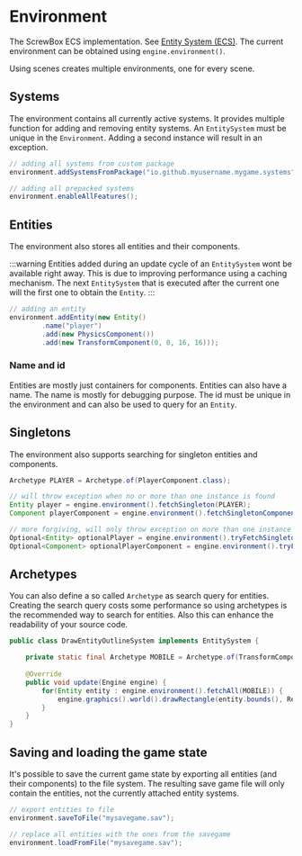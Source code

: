 # Environment

The ScrewBox ECS implementation.
See [Entity System (ECS)](../fundamentals/ecs).
The current environment can be obtained using `engine.environment()`.

Using scenes creates multiple environments, one for every scene.

## Systems

The environment contains all currently active systems.
It provides multiple function for adding and removing entity systems.
An `EntitySystem` must be unique in the `Environment`.
Adding a second instance will result in an exception.

``` java
// adding all systems from custom package
environment.addSystemsFromPackage("io.github.myusername.mygame.systems");

// adding all prepacked systems
environment.enableAllFeatures();
```

## Entities

The environment also stores all entities and their components.

:::warning
Entities added during an update cycle of an `EntitySystem` wont be available right away.
This is due to improving performance using a caching mechanism.
The next `EntitySystem` that is executed after the current one will the first one to obtain the `Entity`.
:::

``` java
// adding an entity
environment.addEntity(new Entity()
        .name("player")
        .add(new PhysicsComponent())
        .add(new TransformComponent(0, 0, 16, 16)));
```

### Name and id

Entities are mostly just containers for components.
Entities can also have a name.
The name is mostly for debugging purpose.
The id must be unique in the environment and can also be used to query for an `Entity`.

## Singletons

The environment also supports searching for singleton entities and components.


``` java
Archetype PLAYER = Archetype.of(PlayerComponent.class);

// will throw exception when no or more than one instance is found 
Entity player = engine.environment().fetchSingleton(PLAYER);
Component playerComponent = engine.environment().fetchSingletonComponent(PlayerComponent.class);

// more forgiving, will only throw exception on more than one instance
Optional<Entity> optionalPlayer = engine.environment().tryFetchSingleton(PLAYER);
Optional<Component> optionalPlayerComponent = engine.environment().tryFetchSingletonComponent(PlayerComponent.class);
```

## Archetypes

You can also define a so called `Archetype` as search query for entities.
Creating the search query costs some performance so using archetypes is the recommended way to search for entities.
Also this can enhance the readability of your source code.

``` java
public class DrawEntityOutlineSystem implements EntitySystem {

    private static final Archetype MOBILE = Archetype.of(TransformComponent.class);
            
    @Override
    public void update(Engine engine) {
        for(Entity entity : engine.environment().fetchAll(MOBILE)) {
            engine.graphics().world().drawRectangle(entity.bounds(), RectangleDrawOptions.outline(Color.RED));
        }
    }
}
```

## Saving and loading the game state

It's possible to save the current game state by exporting all entities (and their components) to the file system.
The resulting save game file will only contain the entities, not the currently attached entity systems.

``` java
// export entities to file
environment.saveToFile("mysavegame.sav");

// replace all entities with the ones from the savegame
environment.loadFromFile("mysavegame.sav");
```